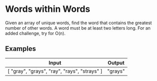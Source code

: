 # Words within Words
Given an array of unique words, find the word that contains the greatest number of other words. A word must be at least two letters long. For an added challenge, try for O(n).

## Examples

Input | Output
------------- | -------------
[ "gray", "grays", "ray", "rays", "strays" ]| "grays"
